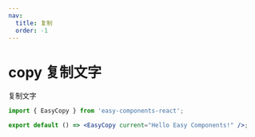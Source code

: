 ```yaml
---
nav:
  title: 复制
  order: -1
---
```


# copy 复制文字

复制文字

```jsx
import { EasyCopy } from 'easy-components-react';

export default () => <EasyCopy current="Hello Easy Components!" />;
```
